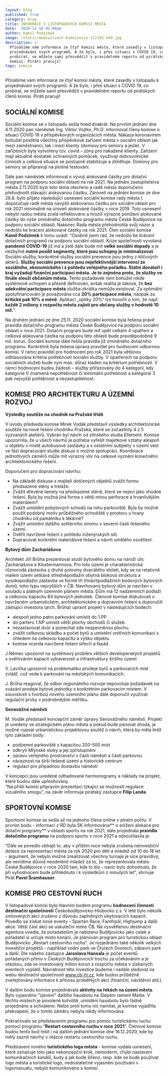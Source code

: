 ```yaml
---
layout: blog
published: true
category: blog
title: INFORMACE Z LISTOPADOVÝCH KOMISÍ MĚSTA
date: '2020-12-18 01:06pm'
author: Kamil Podzimek
image: /static/media/czech-budejovice-112165_640.jpg
description: >-
  Přinášíme vám informace ze čtyř komisí města, které zasedly v listopadu k
  projednávání svých programů. A že bylo, i přes situaci s COVID 19, co
  probírat, se můžete sami přesvědčit v pravidelném reportu od pirátských členů
  komisí. Piráti pracují! 
tags: komise
---
```

Přinášíme vám informace ze čtyř komisí města, které zasedly v listopadu k projednávání svých programů. A že bylo, i přes situaci s COVID 19, co probírat, se můžete sami přesvědčit v pravidelném reportu od pirátských členů komisí. Piráti pracují! 

## SOCIÁLNÍ KOMISE

Sociální komise se v listopadu sešla hned dvakrát. Na prvním jednání dne 4.11.2020 pan náměstek Ing. Viktor Vojtko, Ph.D. informoval členy komise o situaci COVID 19 v příspěvkových organizacích města. Nákaza koronavirem bohužel postihla všechny příspěvkové zařízení města v sociální oblasti jak mezi zaměstnanci, tak i mezi klienty (domovy pro seniory a jesle). V zařízeních byly vytvořeny tzv. covid – zóny pro nakažené klienty. Zařízení mají aktuálně dostatek ochranných pomůcek, využívají dobrovolnické činnosti a celková situace se postupně stabilizuje a zklidňuje. Domovy pro seniory se připravují na plošné testování.

Dále pan náměstek informoval o vývoji alokované částky pro dotační program na podporu sociální oblasti na rok 2021. Na jednání zastupitelstva města 2.11.2020 bylo toto téma otevřeno a radě města doporučeno přehodnotit stávající alokovanou částku. Zároveň na jednání komise ze dne 26.8. bylo přijato následující usnesení sociální komise rady města I. doporučuje radě města navýšit alokovanou částku pro sociální oblast pro rok 2021 minimálně na úroveň alokované částky v roce 2019. Toto usnesenÍ nebylo radou města zcela reflektováno a hrozili výrazné ponížení alokované částky do výše zmíněného dotačního programu města České Budějovice na podporu sociální oblasti. Nakonec Rada města přehodnotila svůj názor a nedošlo ke krácení alokované částky na rok 2021. Člen sociální komise **Kamil Podzimek** k tomu uvádí:  "Osobně jsem rád, že nedošlo ke krácení dotačních programů na podporu sociální oblasti. Krize společnosti vyvolaná **pandemií COVID-19** již má a jistě dále bude mít **velké sociální dopady** a je nezbytně **nutné posílit segmenty, které jsou schopny je minimalizovat**. Sociální služby, konkrétně služby sociální prevence jsou jedny z klíčových aktérů. **Služby sociální prevence jsou nejefektivnější intervencí ze sociálního, ekonomického i z pohledu veřejného pořádku. Státní donátoři i kraj vyžadují finanční participaci města. Je to zejména proto, že služby ve finále slouží občanům města.** Tento požadavek není bohužel nikde systémově uchopen a přesně definován, avšak realita je taková, že **bez adekvátní participace města** služba zkrátka nemůže existovat. Za optimální spolufinancování je považována cca **20% participace města**, naopak za **kritické pak 10% a méně**. Aplikací „optiky 20%“ lze hovořit o tom, že např. **každé 2 miliony z rozpočtu města zajistí pro občany služby v hodnotě 10 mil.**".

Na druhém jednání ze dne 25.11. 2020 sociální komise byla řešena právě pravidla dotačního programu města České Budějovice na podporu sociální oblasti v roce 2021. Dotační program bude mít opět celkem 4 opatření a celková alokovaná částka na podporu této oblasti bude pravděpodobně 9 mil. korun. Sociální komise dále řešila pravidla již zmíněného dotačního programu. Konkrétně byla řešena úprava pravidel pro hodnocení odbornou komisí. V rámci pravidel pro hodnocení pro rok 2021 byla většinou odhlasována kritéria potřebnosti sociální služby.  V opatřeních na podporu sociálních služeb bude nyní max. důraz kladen na kritérium potřebnosti. V rámci hodnocení budou žádosti – služby přiřazovány do 4 kategorií, kdy kategorie 0 znamená nepotřebnost či minimální potřebnost a kategorie 3 pak nejvyšší potřebnost a nezastupitelnost.

## KOMISE PRO ARCHITEKTURU A ÚZEMNÍ ROZVOJ


**Výsledky soutěže na chodník na Pražské třídě**

V úvodu předseda komise Mirek Vodák představil výsledky architektonické soutěže na nové řešení chodníku Pražská, které se zúčastnily 4 z 5 vyzvaných ateliérů. Vybrán byl návrh od zlínského studia Ellement. Komise upozornila, že u všech návrhů je potřeba vyřešit majetkové vztahy alespoň u objektu v místě autobusové zastávky a s ostatními subjekty v území vést ve fázi dopracování studie diskusi o možné spolupráci. Koordinace jednotlivých záměrů může mít výrazný vliv na celkové vyznění konečného architektonického řešení.

Doporučení pro dopracování návrhu:

* Na základě diskuse s majiteli dotčených objektů zvážit formu předsazené stěny a treláže. 
* Zvážit dřevěné lamely na předsazené stěně, které  se nejeví jako vhodné řešení. Byla by možná jiná forma s větší mírou perforace a trvanlivějším materiálem?
* Zvážit umístění pobytových schodů na rohu parkoviště. Byla by možné použít podobný motiv průběžného schodiště v prostoru u hrany chodníku od památníku k lékárně?
* Zvážit umístění dalšího solitérního stromu v severní části řešeného území.
* Ověřit navržené řešení z pohledu inženýrských sítí.
* Dopracovat konkrétní materiálové řešení a návrh umělého osvětlení. 


**Bytový dům Zachariášova**

Architekt Jiří Brůha prezentoval studii bytového domu na nároží ulic Zachariášova a Klostermannova. Pro toto území je charakteristická různorodá zástavba z druhé poloviny dvacátého století, kdy se na relativně malém území setkává středněpodlažní obytná bloková struktura a vysokopodlažní zástavba ve formě tří třináctipodlažních bodových bytových domů, toho typu nejvyšších v ČB. Navrhovaný bytový dům je navržen v souladu s platným územním plánem města. Dům má 12 nadzemních podlaží a celkovou kapacitu 84 bytových jednotek. Členové komise diskutovali o navrženém urbanistickém, architektonickém a dopravním řešení a doporučili zástupci investora (arch. Brůha) upravit projekt v následujících bodech:

* alespoň jedno patro parkování umístit do 1.PP.
* do parteru 1.NP umístit větší plochy obchodů či služeb.
* nezastavovat dvůr a ponechat zde nezpevněnou plochu.
* zvážit celkovou skladbu a počet bytů a umístění vnitřních komunikací s ohledem na celkovou kapacitu a výšku objektu
* komise ocenila navržené řešení střech a fasád.

J.Němec upozornil na systémový problém větších developerských projektů s ověřováním kapacit vybavenosti a infrastruktury širšího území.

V. Lavička upozornil na problematiku prodeje bytů a parkovacích míst zvlášť, což vede k parkování na městských komunikacích.

J. Brůha reagoval, že odbor regionálního rozvoje nepovoluje požadavek na svázání prodeje bytové jednotky s konkrétním parkovacím místem. V souvislosti s tvorbou nového územního plánu dále doporučil využívat regulační prvky v podrobnějším měřítku.   

**Senovážné náměstí**

M. Vodák představil koncepční záměr úpravy Senovážného náměstí. Projekt je uvedený ve strategickém plánu města a pokud bude panovat shoda, je možné vypsat urbanistickou projektovou soutěž o návrh, která by měla řešit tyto základní body:

* podzemní parkoviště s kapacitou 200-500 míst
* odkrytí Mlýnské stoky a její zpřístupnění
* opravu veřejného prostranství s částí náměstí a částí parkovou 
* návaznost na širší řešené území a historické centrum 
* regulaci pro případnou dostavbu náměstí  

V koncepci jsou uvedené odhadované harmonogramy a náklady na projekt, které budou dále upřesňovány.\
“Na příští komisi připravím prezentaci týkající se možností regulace vizuálního smogu”, na závěr informuje pirátský zástupce **Filip Landa**. 

## SPORTOVNÍ KOMISE

Sportovní komise se sešla až na jednoho člena online v plném počtu. V prvním bodu - informaci z RD byla SK informována** o snížení alokace  pro dotační programy** v oblasti sportu na rok 2021, dále projednala **pravidla dotačního programu** na podporu sportu v roce 2021 a odsouhlasila je. 

"Dále se povedlo obhájit to, aby v příštím roce nebyla zrušena neinvestiční dotace za reprezentaci města za rok 2020 pro děti a mládež od 10 do 18 let - argument, že nebylo možné zrealizovat všechny turnaje je sice pravidivý, ale nevidíme důvod neodměnit mládež za to, že reprezentovala město České Budějovice v roce 2020 tam, kde to šlo - navíc bylo dohodnuto, že při vyhodnocení bude přihlédnuto i k výsledkům z minulých let", shrnuje Pirát **Pavel Šramhauser**.

## KOMISE PRO CESTOVNÍ RUCH

V listopadové komisi bylo hlavním bodem programu **hodnocení činnosti destinační společnosti** Českobudějovicko-Hlubocko z.s. V létě bylo několik smluvených akcí zrušeno z důvodu zaplněných ubytovacích kapacit. Povedlo se získat nové eventy - Spartan Race, Famfrpál, Highjump a další akce. Větší část akcí se uskuteční mimo ČB. Na vysvětlenou destinační agentura uvedla, že pořadatelům je nabízeno Budějovicko jako celek a pořadatel si určuje místo konání. Je plánován program pro turistickou oblast Budějovicko „Restart cestovního ruchu“. Je rozjednáno také několik velkých investiční projektů - například vodní park ve Čtyrech Dvorech, zábavní park a další. Dle našeho zástupce **Jaroslava Hansala** je počet eventů pořádaných přímo v Českých Budějovicích trochu za očekáváním a je otázkou, zda se investovaný milion korun z rozpočtu města v získaných eventech vyplatil. Návratnost této investice budeme i nadále sledovat na webu destinační společnosti www.cb-hl.cz, kde budou průběžně zveřejňovány informace k přínosu proběhlých akcí (finanční, návštěvní atd.).

V dalším bodu komise projednávala **aktivity na řekách na území města**. Bylo vyjasněno “zjevení” dalšího hausbotu na Slepém rameni Malše. V těchto místech je povolené kotviště, umístění hausbotu bylo řádně projednáno a schváleno. Nelze proti tomu nic namítat, je komise vyjádřila překvapení, že o tomto záměru nebyla nikdy informována. 

Pokračovalo se představením programu pro pomoc turistickému ruchu pomocí programu “**Restart cestovního ruchu v roce 2021**”. Členové komise budou tento bod řešit i na dalším jednání komise dne 16.12.2020, kde by měly zaznít návrhy v otázce restartu cestovního ruchu.

Představení nového **turistického loga města** - komise vydala usnesení, které označuje toto jako nekoncepční krok, nemoderní, chybí nastavení komunikačních kanálů, kudy a jak bude
 šířeno, resp. kde se bude používat logo města a turistické logo, nedostatečné vyjasnění
 používání v logomanuálu, nebylo komunikováno s komisí.
